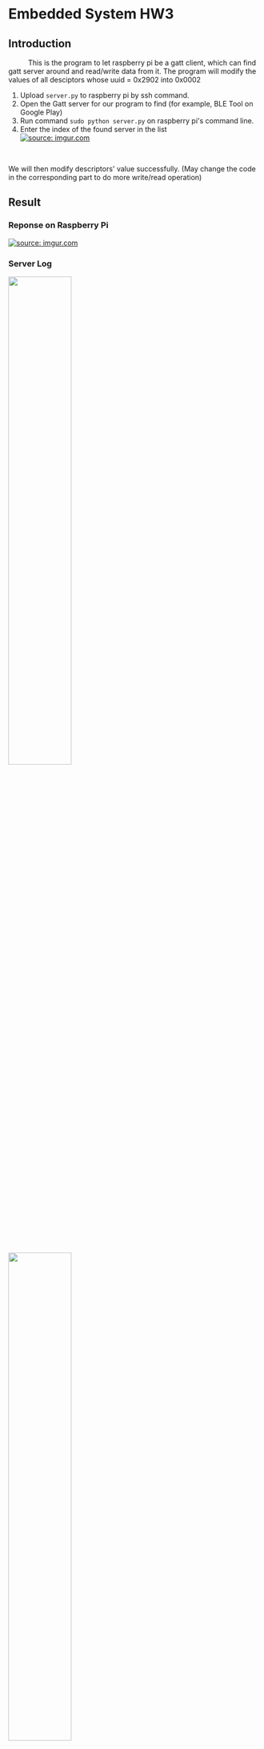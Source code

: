 # Embedded System HW3
## Introduction
&nbsp;&nbsp;&nbsp;&nbsp;&nbsp;&nbsp;&nbsp;&nbsp;&nbsp;
This is the program to let raspberry pi be a gatt client, which can find gatt server around and read/write data from it. The program will modify the values of all desciptors whose uuid = 0x2902 into 0x0002
1. Upload ```server.py``` to raspberry pi by ssh command.
2. Open the Gatt server for our program to find (for example, BLE Tool on Google Play)
3. Run command ```sudo python server.py``` on raspberry pi's command line.
4. Enter the index of the found server in the list  
<a href="https://imgur.com/WUrqlCS"><img src="https://i.imgur.com/WUrqlCS.png" title="source: imgur.com" /></a>


&nbsp;&nbsp;&nbsp;&nbsp;&nbsp;&nbsp;&nbsp;&nbsp;&nbsp;

We will then modify descriptors' value successfully.
(May change the code in the corresponding part to do more write/read operation)


## Result
### Reponse on Raspberry Pi
<a href="https://imgur.com/kLihSsK"><img src="https://i.imgur.com/kLihSsK.png" title="source: imgur.com" /></a>


### Server Log

<img width="50%" height="50%" src="https://i.imgur.com/tvgeMUq.jpg">

<img width="50%" height="50%" src="https://i.imgur.com/RQgeniV.jpg">
